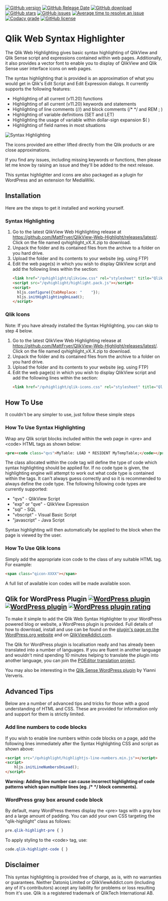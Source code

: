 [![GitHub version](https://img.shields.io/github/release/MattFryer/Qlik-Web-Highlight.svg?logo=github&logoColor=ffffff)](https://github.com/MattFryer/Qlik-Web-Highlight/releases/latest "Current release version")
[![GitHub Release Date](https://img.shields.io/github/release-date/MattFryer/Qlik-Web-Highlight.svg?logo=github&logoColor=ffffff)](https://github.com/MattFryer/Qlik-Web-Highlight/releases/latest "Date of the current release")
[![GitHub download](https://img.shields.io/github/downloads/MattFryer/Qlik-Web-Highlight/total.svg?logo=github&logoColor=ffffff)](https://github.com/MattFryer/Qlik-Web-Highlight/releases/latest "Total number of downloads")
[![GitHub stars](https://img.shields.io/github/stars/MattFryer/Qlik-Web-Highlight.svg?logo=github&logoColor=ffffff)](https://github.com/MattFryer/Qlik-Web-Highlight/stargazers "Number of people who have stared this repository")
[![GitHub issues](https://img.shields.io/github/issues-raw/MattFryer/Qlik-Web-Highlight.svg?logo=github&logoColor=ffffff)](https://github.com/MattFryer/Qlik-Web-Highlight/issues "Number of open issues")
[![Average time to resolve an issue](http://isitmaintained.com/badge/resolution/MattFryer/Qlik-Web-Highlight.svg)](http://isitmaintained.com/project/MattFryer/Qlik-Web-Highlight "Average time to resolve an issue")
[![Codacy grade](https://img.shields.io/codacy/grade/6109233a81c2417a9f1a213b312e0244.svg?logo=codacy&logoColor=ffffff)](https://www.codacy.com/app/MattFryer/Qlik-Web-Highlight "Codacy code quality grade")
[![GitHub license](https://img.shields.io/github/license/MattFryer/Qlik-Web-Highlight.svg?logo=gnu&logoColor=ffffff)](https://github.com/MattFryer/Qlik-Web-Highlight/blob/master/LICENSE)

# Qlik Web Syntax Highlighter

The Qlik Web Highlighting gives basic syntax highlighting of QlikView and Qlik Sense script and expressions contained within web pages. Additionally, it also provides a vector font to enable you to display of QlikView and Qlik Sense user interface icons on web pages.

The syntax highlighting that is provided is an approximation of what you would get in Qlik's Edit Script and Edit Expression dialogs. It currently supports the following features:

  * Highlighting of all current (v11.20) functions
  * Highlighting of all current (v11.20) keywords and statements
  * Highlighting of line comments (//) and block comments (/* */ and REM ; )
  * Highlighting of variable definitions (SET and LET)
  * Highlighting the usage of variable within dollar-sign expansion $( )
  * Highlighting of field names in most situations

![Syntax Highlighting](http://2.bp.blogspot.com/-h37l_MFTXsg/VEF85AJUa-I/AAAAAAAAAfE/EqTn5TPHBuU/s1600/screenshot-1.png)

The icons provided are either lifted directly from the Qlik products or are close approximations.

If you find any issues, including missing keywords or functions, then please let me know by raising an issue and they'll be added to the next release.

This syntax highlighter and icons are also packaged as a plugin for  WordPress and an extension for MediaWiki.

## Installation

Here are the steps to get it installed and working yourself.

### Syntax Highlighting

1. Go to the latest QlikView Web Highlighting release at https://github.com/MattFryer/QlikView-Web-Highlight/releases/latest/. Click on the file named qvhighlight_vX.X.zip to download.
1. Unpack the folder and its contained files from the archive to a folder on you hard drive. 
1. Upload the folder and its contents to your website (eg. using FTP)
1. Edit the web page(s) in which you wish to display QlikView script and add the following lines within the <head> section:
    ```html
    <link href="/qvhighlight/qlikview.css" rel="stylesheet" title="QlikView"></link>
    <script src="/qvhighlight/highlight.pack.js"></script>
    <script>
      hljs.configure({tabReplace: "    "});
      hljs.initHighlightingOnLoad();
    </script>
    ```

### Qlik Icons

Note: If you have already installed the Syntax Highlighting, you can skip to step 4 below.

1. Go to the latest QlikView Web Highlighting release at https://github.com/MattFryer/QlikView-Web-Highlight/releases/latest/. Click on the file named qvhighlight_vX.X.zip to download.
1. Unpack the folder and its contained files from the archive to a folder on you hard drive. 
1. Upload the folder and its contents to your website (eg. using FTP)
1. Edit the web page(s) in which you wish to display QlikView script and add the following lines within the <head> section:
    ```html
    <link href="/qvhighlight/qlik-icons.css" rel="stylesheet" title="Qlik Icons"></link>
    ```

## How To Use

It couldn't be any simpler to use, just follow these simple steps

### How To Use Syntax Highlighting

Wrap any Qlik script blocks included within the web page in &lt;pre&gt; and &lt;code&gt; HTML tags as shown below:

```html
<pre><code class="qvs">MyTable: LOAD * RESIDENT MyTempTable;</code></pre>
```

The class allocated within the code tag will define the type of code which syntax highlighting should be applied for. If no code type is given, the highlighting engine will attempt to work out what code type is contained within the tags. It can't always guess correctly and so it is recommended to always define the code type. The following following code types are currently supported:

* "qvs" - QlikView Script
* "exp" or "qve" - QlikView Expression
* "sql" - SQL
* "vbscript" - Visual Basic Script
* "javascript" - Java Script

Syntax highlighting will then automatically be applied to the block when the page is viewed by the user.

### How To Use Qlik Icons

Simply add the appropriate icon code to the class of any suitable HTML tag. For example:

```html
<span class="qicon-XXXX"></span>
```

A full list of available icon codes will be made available soon.

## Qlik for WordPress Plugin [![WordPress plugin](https://img.shields.io/wordpress/plugin/v/qlikview-syntax-highlighter.svg?logo=wordpress&logoColor=ffffff)](https://wordpress.org/plugins/qlikview-syntax-highlighter/) [![WordPress plugin](https://img.shields.io/wordpress/plugin/dt/qlikview-syntax-highlighter.svg?logo=wordpress&logoColor=ffffff)](https://wordpress.org/plugins/qlikview-syntax-highlighter/) [![WordPress plugin rating](https://img.shields.io/wordpress/plugin/r/qlikview-syntax-highlighter.svg?logo=wordpress&logoColor=ffffff)](https://wordpress.org/plugins/qlikview-syntax-highlighter/)

To make it simple to add the Qlik Web Syntax Highlighter to your WordPress powered blog or website, a WordPress plugin is provided. Full details of how to download, install and use can be found on the [plugin's page on the WordPress.org website](https://wordpress.org/plugins/qlikview-syntax-highlighter/) and on [QlikViewAddict.com](http://www.qlikviewaddict.com/p/qlikview-wordpress-plugin.html).

The Qlik for WordPress plugin is localisation ready and has already been translated into a number of languages. If you are fluent in another language and wouldn't mind spending 10 minutes helping to translate the plugin into another language, you can join the [POEditor translation project](https://poeditor.com/join/project/Rv6E0gff81).

You may also be interesting in the [Qlik Sense WordPress plugin](https://wordpress.org/plugins/qlik-sense/) by Yianni Ververis. 

## Advanced Tips

Below are a number of advanced tips and tricks for those with a good understanding of HTML and CSS. These are provided for information only and support for them is strictly limited.

### Add line numbers to code blocks

If you wish to enable line numbers within code blocks on a page, add the following lines immediately after the Syntax Highlighting CSS and script as shown above:

```html
<script src="/qvhighlight/highlightjs-line-numbers.min.js"></script>
<script>
    hljs.initLineNumbersOnLoad();
</script>
```

__Warning: Adding line number can cause incorrect highlighting of code patterns which span multiple lines (eg. /* */ block comments).__

### WordPress gray box around code block

By default, many WordPress themes display the &lt;pre&gt; tags with a gray box and a large amount of padding. You can add your own CSS targeting the "qlik-highlight" class as follows:

```css
pre.qlik-highlight-pre { } 
```

To apply styling to the &lt;code&gt; tag, use:

```css
code.qlik-highlight-code { } 
```

## Disclaimer

This syntax highlighting is provided free of charge, as is, with no warranties or guarantees. Neither Datoniq Limited or QlikViewAddict.com (including any of it's contributors) accept any liability for problems or loss resulting from it's use. Qlik is a registered trademark of QlikTech International AB.
